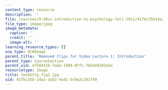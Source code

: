 ```yaml
---
content_type: resource
description: ''
file: /courses/9-00sc-introduction-to-psychology-fall-2011/41fbc35b14a23ab24a415c9a2c281f49_lec01tlp_fig1.jpg
file_type: image/jpeg
image_metadata:
  caption: ''
  credit: ''
  image-alt: ''
learning_resource_types: []
ocw_type: OCWImage
parent_title: 'Removed Clips for Video Lecture 1: Introduction'
parent_type: CourseSection
parent_uid: ef50431b-7ada-1984-07fc-7bb448203a5e
resourcetype: Image
title: lec01tlp_fig1.jpg
uid: 41fbc35b-14a2-3ab2-4a41-5c9a2c281f49
---
```

